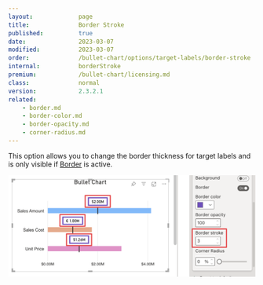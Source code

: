 ```yaml
---
layout:             page
title:              Border Stroke
published:          true
date:               2023-03-07
modified:   	    2023-03-07
order:              /bullet-chart/options/target-labels/border-stroke
internal:           borderStroke
premium:            /bullet-chart/licensing.md
class:              normal
version:            2.3.2.1
related:
    - border.md
    - border-color.md
    - border-opacity.md
    - corner-radius.md
---
```


This option allows you to change the border thickness for target labels and is only visible if [Border](border.md) is active.

<img src="images/target-labels-border-stroke.png" width="700">